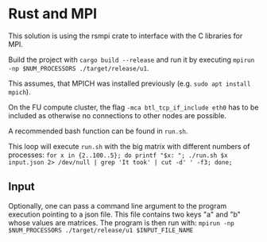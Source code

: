 # Rust and MPI

This solution is using the rsmpi crate to interface with the C libraries for MPI.

Build the project with `cargo build --release` and run it by executing `mpirun -np $NUM_PROCESSORS ./target/release/u1`.

This assumes, that MPICH was installed previously (e.g. `sudo apt install mpich`).

On the FU compute cluster, the flag `-mca btl_tcp_if_include eth0` has to be included
as otherwise no connections to other nodes are possible.

A recommended bash function can be found in `run.sh`.

This loop will execute `run.sh` with the big matrix with different numbers of processes:
`for x in {2..100..5}; do printf "$x: "; ./run.sh $x input.json 2> /dev/null | grep 'It took' | cut -d' ' -f3; done;`

## Input

Optionally, one can pass a command line argument to the program execution pointing to a
json file. This file contains two keys "a" and "b" whose values are matrices.
The program is then run with: `mpirun -np $NUM_PROCESSORS ./target/release/u1 $INPUT_FILE_NAME`
